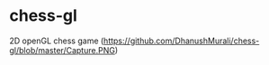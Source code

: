# chess-gl
2D openGL chess game
(https://github.com/DhanushMurali/chess-gl/blob/master/Capture.PNG)
